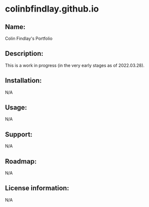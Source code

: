 # colinbfindlay.github.io
## Name:
Colin Findlay's Portfolio
## Description:
This is a work in progress (in the very early stages as of 2022.03.28).
## Installation:
N/A
## Usage:
N/A
## Support:
N/A
## Roadmap:
N/A
## License information:
N/A
